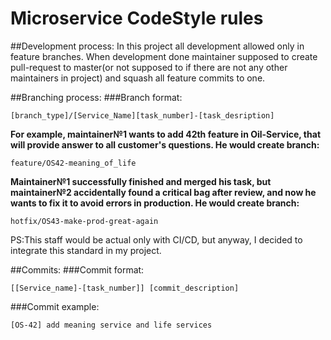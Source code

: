# Microservice CodeStyle rules

##Development process:
In this project all development allowed only in feature branches. When development done maintainer supposed to create 
pull-request to master(or not supposed to if there are not any other maintainers in project) and squash all feature commits to one.

##Branching process:
###Branch format:
```
[branch_type]/[Service_Name][task_number]-[task_desription]
```
__For example, maintainer№1 wants to add 42th feature in Oil-Service, that will provide answer to all customer's questions.
He would create branch:__
```
feature/OS42-meaning_of_life
```

__Maintainer№1 successfully finished and merged his task,
but maintainer№2 accidentally found a critical bag after review,
and now he wants to fix it to avoid errors in production.
He would create branch:__
```
hotfix/OS43-make-prod-great-again
```

PS:This staff would be actual only with CI/CD, but anyway, I decided to integrate this standard in my project.

##Commits:
###Commit format:
```
[[Service_name]-[task_number]] [commit_description]
```
###Commit example:
```
[OS-42] add meaning service and life services
```
